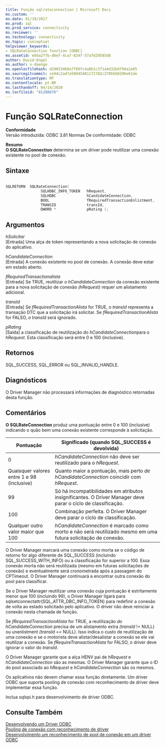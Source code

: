 ```yaml
---
title: Função sqlrateconnection | Microsoft Docs
ms.custom: ''
ms.date: 01/19/2017
ms.prod: sql
ms.prod_service: connectivity
ms.reviewer: ''
ms.technology: connectivity
ms.topic: conceptual
helpviewer_keywords:
- SQLRateConnection function [ODBC]
ms.assetid: e8da2ffb-d6ef-4ca7-824f-57afd29585d8
author: David-Engel
ms.author: v-daenge
ms.openlocfilehash: d29033460a7f89fc4a8b1c371a4d32bdf94a2a05
ms.sourcegitcommit: ce94c2ad7a50945481172782c270b5b0206e61de
ms.translationtype: MT
ms.contentlocale: pt-BR
ms.lasthandoff: 04/14/2020
ms.locfileid: "81288876"
---
```

# <a name="sqlrateconnection-function"></a>Função SQLRateConnection
**Conformidade**  
 Versão introduzida: ODBC 3.81 Normas De conformidade: ODBC  
  
 **Resumo**  
 **O SQLRateConnection** determina se um driver pode reutilizar uma conexão existente no pool de conexão.  
  
## <a name="syntax"></a>Sintaxe  
  
```cpp
  
SQLRETURN  SQLRateConnection(  
                SQLHDBC_INFO_TOKEN   hRequest,  
                SQLHDBC              hCandidateConnection,  
                BOOL                 fRequiredTransactionEnlistment,  
                TRANSID              transId,  
                DWORD *              pRating );  
```  
  
## <a name="arguments"></a>Argumentos  
 *hSolicitar*  
 [Entrada] Uma alça de token representando a nova solicitação de conexão do aplicativo.  
  
 *hCandidateConnection*  
 [Entrada] A conexão existente no pool de conexão. A conexão deve estar em estado aberto.  
  
 *fRequiredTransactionalista*  
 [Entrada] Se TRUE, reutilizar o *hCandidateConnection* da conexão existente para a nova solicitação de conexão *(hRequest)* requer um alistamento adicional.  
  
 *transId*  
 [Entrada] Se *fRequiredTransactionAlista* for TRUE, o *transId* representa a transação DTC que a solicitação irá solicitar. Se *fRequiredTransactionAlista* for FALSO, *o transId* será ignorado.  
  
 *pRating*  
 [Saída] a classificação de reutilização do *hCandidateConnection*para o *hRequest*. Esta classificação será entre 0 e 100 (inclusive).  
  
## <a name="returns"></a>Retornos  
 SQL_SUCCESS, SQL_ERROR ou SQL_INVALID_HANDLE.  
  
## <a name="diagnostics"></a>Diagnósticos  
 O Driver Manager não processará informações de diagnóstico retornadas desta função.  
  
## <a name="remarks"></a>Comentários  
 **O SQLRateConnection** produz uma pontuação entre 0 e 100 (inclusive) indicando o quão bem uma conexão existente corresponde à solicitação.  
  
|Pontuação|Significado (quando SQL_SUCCESS é devolvida)|  
|-----------|-----------------------------------------------|  
|0|*hCandidateConnection* não deve ser reutilizado para o *hRequest*.|  
|Quaisquer valores entre 1 e 98 (inclusive)|Quanto maior a pontuação, mais perto *de hCandidateConnection* coincidir com *hRequest*.|  
|99|Só há incompatibilidades em atributos insignificantes.  O Driver Manager deve parar o ciclo de classificação.|  
|100|Combinação perfeita.  O Driver Manager deve parar o ciclo de classificação.|  
|Qualquer outro valor maior que 100|*hCandidateConnection* é marcado como morto e não será reutilizado mesmo em uma futura solicitação de conexão.|  
  
 O Driver Manager marcará uma conexão como morta se o código de retorno for algo diferente de SQL_SUCCESS (incluindo SQL_SUCCESS_WITH_INFO) ou a classificação for superior a 100. Essa conexão morta não será reutilizada (mesmo em futuras solicitações de conexão) e eventualmente será cronometrada após a passagem do CPTimeout. O Driver Manager continuará a encontrar outra conexão do pool para classificar.  
  
 Se o Driver Manager reutilizar uma conexão cuja pontuação é estritamente menor que 100 (incluindo 99), o Driver Manager ligará para sqlsetconnectattr(SQL_ATTR_DBC_INFO_TOKEN) para redefinir a conexão de volta ao estado solicitado pelo aplicativo. O driver não deve reiniciar a conexão nesta chamada de função.  
  
 Se *fRequiredTransactionAlista* for TRUE, a reutilização *do hCandidateConnection* precisa de um alistamento extra *(transId* != NULL) ou unenlistment *(transId* == NULL). Isso indica o custo de reutilização de uma conexão e se o motorista deve alistar/desalistar a conexão se ele vai reutilizar a conexão. Se *fRequireTransactionAlista* for FALSO, o driver deve ignorar o valor do *transId*.  
  
 O Driver Manager garante que a alça HENV pai de *hRequest* e *hCandidateConnection* são as mesmas. O Driver Manager garante que o ID do pool associado ao *hRequest* e *hCandidateConnection* são os mesmos.  
  
 Os aplicativos não devem chamar essa função diretamente. Um driver ODBC que suporta pooling de conexão com reconhecimento de driver deve implementar essa função.  
  
 Inclua sqlspi.h para desenvolvimento de driver ODBC.  
  
## <a name="see-also"></a>Consulte Também  
 [Desenvolvendo um Driver ODBC](../../../odbc/reference/develop-driver/developing-an-odbc-driver.md)   
 [Pooling de conexão com reconhecimento de driver](../../../odbc/reference/develop-app/driver-aware-connection-pooling.md)   
 [Desenvolvimento um reconhecimento de pool de conexão em um driver ODBC](../../../odbc/reference/develop-driver/developing-connection-pool-awareness-in-an-odbc-driver.md)
